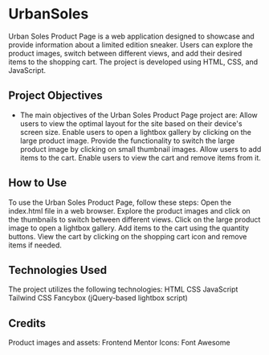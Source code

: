 # UrbanSoles

Urban Soles Product Page is a web application designed to showcase and provide information about a limited edition sneaker. Users can explore the product images, switch between different views, and add their desired items to the shopping cart. The project is developed using HTML, CSS, and JavaScript.

## Project Objectives
* The main objectives of the Urban Soles Product Page project are:
Allow users to view the optimal layout for the site based on their device's screen size.
Enable users to open a lightbox gallery by clicking on the large product image.
Provide the functionality to switch the large product image by clicking on small thumbnail images.
Allow users to add items to the cart.
Enable users to view the cart and remove items from it.

## How to Use
To use the Urban Soles Product Page, follow these steps:
Open the index.html file in a web browser.
Explore the product images and click on the thumbnails to switch between different views.
Click on the large product image to open a lightbox gallery.
Add items to the cart using the quantity buttons.
View the cart by clicking on the shopping cart icon and remove items if needed.

## Technologies Used
The project utilizes the following technologies:
HTML
CSS
JavaScript
Tailwind CSS
Fancybox (jQuery-based lightbox script)

## Credits
Product images and assets: Frontend Mentor
Icons: Font Awesome

